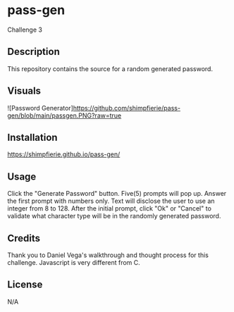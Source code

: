 # pass-gen
Challenge 3

## Description

This repository contains the source for a random generated password.

## Visuals
![Password Generator]https://github.com/shimpfierie/pass-gen/blob/main/passgen.PNG?raw=true

## Installation

https://shimpfierie.github.io/pass-gen/

## Usage

Click the "Generate Password" button. Five(5) prompts will pop up. Answer the first prompt with numbers only. Text will disclose the user to use an integer from 8 to 128. After the initial prompt, click "Ok" or "Cancel" to validate what character type will be in the randomly generated password.

## Credits

Thank you to Daniel Vega's walkthrough and thought process for this challenge. Javascript is very different from C.

## License

N/A
